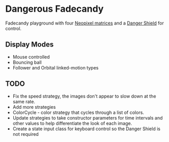 Dangerous Fadecandy
===================

Fadecandy playground with four [Neopixel matrices](https://www.adafruit.com/product/1487) and a [Danger Shield](https://www.sparkfun.com/products/11649) for control.

Display Modes
-------------
* Mouse controlled
* Bouncing ball
* Follower and Orbital linked-motion types


TODO
-----
* Fix the speed strategy, the images don't appear to slow down at the same rate.
* Add more strategies
 * ColorCycle - color strategy that cycles through a list of colors.
* Update strategies to take constructor parameters for time intervals and other values to help differentiate the look of each image.
* Create a state input class for keyboard control so the Danger Shield is not required
